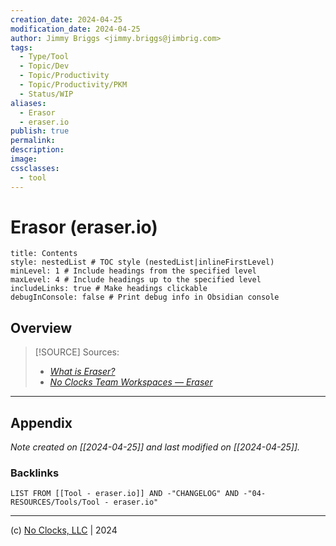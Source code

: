 ```yaml
---
creation_date: 2024-04-25
modification_date: 2024-04-25
author: Jimmy Briggs <jimmy.briggs@jimbrig.com>
tags:
  - Type/Tool
  - Topic/Dev
  - Topic/Productivity
  - Topic/Productivity/PKM
  - Status/WIP
aliases:
  - Erasor
  - eraser.io
publish: true
permalink:
description:
image:
cssclasses:
  - tool
---
```



# Erasor (eraser.io)

```table-of-contents
title: Contents 
style: nestedList # TOC style (nestedList|inlineFirstLevel)
minLevel: 1 # Include headings from the specified level
maxLevel: 4 # Include headings up to the specified level
includeLinks: true # Make headings clickable
debugInConsole: false # Print debug info in Obsidian console
```

## Overview

> [!SOURCE] Sources:
> - *[What is Eraser?](https://docs.eraser.io/docs/what-is-eraser)*
> - *[No Clocks Team Workspaces — Eraser](https://app.eraser.io/dashboard/all)*

***

## Appendix

*Note created on [[2024-04-25]] and last modified on [[2024-04-25]].*

### Backlinks

```dataview
LIST FROM [[Tool - eraser.io]] AND -"CHANGELOG" AND -"04-RESOURCES/Tools/Tool - eraser.io"
```

***

(c) [No Clocks, LLC](https://github.com/noclocks) | 2024